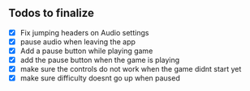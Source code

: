 ## Todos to finalize

- [x] Fix jumping headers on Audio settings
- [x] pause audio when leaving the app
- [x] Add a pause button while playing game
- [x] add the pause button when the game is playing
- [x] make sure the controls do not work when the game didnt start yet
- [x] make sure difficulty doesnt go up when paused

